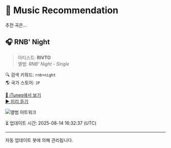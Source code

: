 
# 🎵 Music Recommendation

추천 곡은...

## 🎧 RNB' Night  
> 아티스트: **RIVTO**  
> 앨범: _RNB' Night - Single_  

🔍 검색 키워드: `rnb+night`  
🌎 국가 스토어: `JP`

[🔗 iTunes에서 보기](https://music.apple.com/jp/album/rnb-night/1709579507?i=1709579508&uo=4)  
[▶️ 미리 듣기](https://audio-ssl.itunes.apple.com/itunes-assets/AudioPreview126/v4/66/44/33/66443300-00fb-d6fe-67e9-920c7f868494/mzaf_1405488264763329235.plus.aac.p.m4a)

![앨범 아트워크](https://is1-ssl.mzstatic.com/image/thumb/Music116/v4/fc/99/37/fc9937be-199f-484b-fd2f-a83ea031acc7/artwork.jpg/100x100bb.jpg)

⏳ 업데이트 시간: 2025-08-14 16:32:37 (UTC)

---
자동 업데이트 봇에 의해 관리됩니다.
